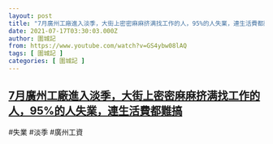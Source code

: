 ```yaml
---
layout: post
title: "7月廣州工廠進入淡季，大街上密密麻麻挤满找工作的人，95%的人失業，連生活費都難搞"
date: 2021-07-17T03:30:03.000Z
author: 圍城記
from: https://www.youtube.com/watch?v=GS4ybw08lAQ
tags: [ 圍城記 ]
categories: [ 圍城記 ]
---
```

<!--1626492603000-->
[7月廣州工廠進入淡季，大街上密密麻麻挤满找工作的人，95%的人失業，連生活費都難搞](https://www.youtube.com/watch?v=GS4ybw08lAQ)
------

<div>
#失業 #淡季 #廣州工資
</div>

